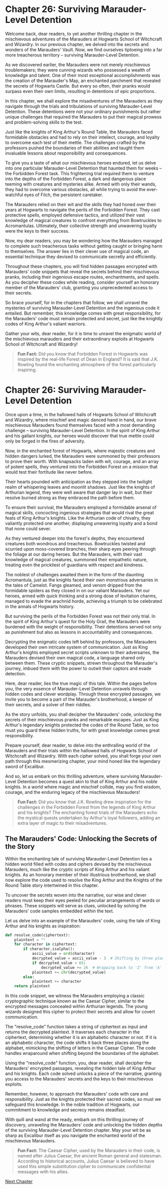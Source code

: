 # Chapter 26: Surviving Marauder-Level Detention

Welcome back, dear readers, to yet another thrilling chapter in the mischievous adventures of the Marauders at Hogwarts School of Witchcraft and Wizardry. In our previous chapter, we delved into the secrets and wonders of the Marauders' Vault. Now, we find ourselves tiptoeing into a far more treacherous territory – surviving Marauder-Level Detention.

As we discovered earlier, the Marauders were not merely mischievous troublemakers; they were cunning wizards who possessed a wealth of knowledge and talent. One of their most exceptional accomplishments was the creation of the Marauder's Map, an enchanted parchment that revealed the secrets of Hogwarts Castle. But every so often, their pranks would surpass even their own limits, resulting in detentions of epic proportions.

In this chapter, we shall explore the misadventures of the Marauders as they navigate through the trials and tribulations of surviving Marauder-Level Detention. These detentions were not your ordinary punishments but rather unique challenges that required the Marauders to put their magical prowess and problem-solving skills to the test.

Just like the knights of King Arthur's Round Table, the Marauders faced formidable obstacles and had to rely on their intellect, courage, and loyalty to overcome each test of their mettle. The challenges crafted by the professors pushed the boundaries of their abilities and taught them invaluable lessons about responsibility and consequences.

To give you a taste of what our mischievous heroes endured, let us delve into one particular Marauder-Level Detention that haunted them for weeks – the Forbidden Forest task. This frightening trial required them to venture into the depths of the Forbidden Forest, a dark and dangerous place teeming with creatures and mysteries alike. Armed with only their wands, they had to overcome various obstacles, all while trying to avoid the ever-watchful eyes of Filch, the persistent caretaker.

The Marauders relied on their wit and the skills they had honed over their years at Hogwarts to navigate the perils of the Forbidden Forest. They cast protective spells, employed defensive tactics, and utilized their vast knowledge of magical creatures to confront everything from Bowtruckles to Acromantulas. Ultimately, their collective strength and unwavering loyalty were the keys to their success.

Now, my dear readers, you may be wondering how the Marauders managed to complete such treacherous tasks without getting caught or bringing harm to themselves. The answer lies in their clever use of magical code, an essential technique they devised to communicate secretly and efficiently.

Throughout these chapters, you will find hidden passages encrypted with Marauders' code snippets that reveal the secrets behind their mischievous pranks, including their ingenious escape routes, enchantments, and spells. As you decipher these codes while reading, consider yourself an honorary member of the Marauders' club, granting you unprecedented access to their secrets.

So brace yourself, for in the chapters that follow, we shall unravel the mysteries of surviving Marauder-Level Detention and the ingenious code it entailed. But remember, this knowledge comes with great responsibility, for the Marauders' code must remain protected and secret, just like the knightly codes of King Arthur's valiant warriors.

Gather your wits, dear reader, for it is time to unravel the enigmatic world of the mischievous marauders and their extraordinary exploits at Hogwarts School of Witchcraft and Wizardry!

> **Fun Fact:** Did you know that Forbidden Forest in Hogwarts was inspired by the real-life Forest of Dean in England? It is said that J.K. Rowling found the enchanting atmosphere of the forest particularly inspiring.
# Chapter 26: Surviving Marauder-Level Detention

Once upon a time, in the hallowed halls of Hogwarts School of Witchcraft and Wizardry, where mischief and magic danced hand in hand, our brave mischievous Marauders found themselves faced with a most demanding challenge – surviving Marauder-Level Detention. In the spirit of King Arthur and his gallant knights, our heroes would discover that true mettle could only be forged in the fires of adversity.

Now, in the enchanted forest of Hogwarts, where majestic creatures and hidden dangers lurked, the Marauders were summoned by their professors to prove their worth. With knapsacks laden with wit, courage, and an array of potent spells, they ventured into the Forbidden Forest on a mission that would test their fortitude like never before.

Their hearts pounded with anticipation as they stepped into the twilight realm of whispering leaves and moonlit shadows. Just like the knights of Arthurian legend, they were well aware that danger lay in wait, but their resolve burned strong as they embraced the path before them.

To ensure their survival, the Marauders employed a formidable arsenal of magical skills, concocting ingenious strategies that would rival the great feats of King Arthur's knights. Like the Arthurian code of chivalry, they valiantly protected one another, displaying unwavering loyalty and a bond that none could sever.

As they ventured deeper into the forest's depths, they encountered creatures both wondrous and treacherous. Bowtruckles twisted and scurried upon moss-covered branches, their sharp eyes peering through the foliage at our daring heroes. But the Marauders, with their vast knowledge of magical creatures, summoned their empathetic nature, treating even the prickliest of guardians with respect and kindness.

The noblest of challenges awaited them in the form of the daunting Acromantula, just as the knights faced their own monstrous adversaries in the tales of Camelot. Fangs gleamed, and venom dripped from the formidable spiders as they closed in on our valiant Marauders. Yet our heroes, armed with quick thinking and a strong dose of levitation charms, managed to evade the arachnid horde, achieving a triumph to be celebrated in the annals of Hogwarts history.

But surviving the perils of the Forbidden Forest was not their only trial. In the spirit of King Arthur's quest for the Holy Grail, the Marauders were burdened with the weight of responsibility. Their detentions served not only as punishment but also as lessons in accountability and consequences.

Decrypting the enigmatic codes left behind by professors, the Marauders developed their own intricate system of communication. Just as King Arthur's knights employed secret scripts unknown to their adversaries, the Marauders devised their own magical code, a language shared only between them. These cryptic snippets, strewn throughout the Marauder's journey, imbued them with the power to outwit their captors and evade detection.

Here, dear reader, lies the true magic of this tale. Within the pages before you, the very essence of Marauder-Level Detention unravels through hidden codes and clever wordplay. Through these encrypted passages, we invite you to become a part of the Marauder's brotherhood, a keeper of their secrets, and a solver of their riddles.

As the story unfolds, you shall decipher the Marauders' code, unlocking the secrets of their mischievous pranks and remarkable escapes. Just as King Arthur's legendary knights protected the codes of the Round Table, so too must you guard these hidden truths, for with great knowledge comes great responsibility.

Prepare yourself, dear reader, to delve into the enthralling world of the Marauders and their trials within the hallowed halls of Hogwarts School of Witchcraft and Wizardry. With each cipher solved, you shall forge your own path through this mesmerizing chapter, your mind honed like the legendary sword of Excalibur.

And so, let us embark on this thrilling adventure, where surviving Marauder-Level Detention becomes a quest akin to that of King Arthur and his noble knights. In a world where magic and mischief collide, may you find wisdom, courage, and the enduring legacy of the mischievous Marauders!

> **Fun Fact:** Did you know that J.K. Rowling drew inspiration for the challenges in the Forbidden Forest from the legends of King Arthur and his knights? The enchanting forest trials of the Marauders echo the mystical quests undertaken by Arthur's loyal followers, adding an extra layer of magic to their misadventures.
## The Marauders' Code: Unlocking the Secrets of the Story

Within the enchanting tale of surviving Marauder-Level Detention lies a hidden world filled with codes and ciphers devised by the mischievous Marauders, much like the cryptic scripts of King Arthur and his valiant knights. As an honorary member of their illustrious brotherhood, we shall now explore the code used to resolve the King Arthur and the Knights of the Round Table story intertwined in this chapter.

To uncover the secrets woven into the narrative, our wise and clever readers must keep their eyes peeled for peculiar arrangements of words or phrases. These snippets will serve as clues, unlocked by solving the Marauders' code samples embedded within the text.

Let us delve into an example of the Marauders' code, using the tale of King Arthur and his knights as inspiration:

```python
def resolve_code(ciphertext):
    plaintext = ""
    for character in ciphertext:
        if character.isalpha():
            ascii_value = ord(character)
            decrypted_value = ascii_value - 3  # Shifting by three places (Caesar Cipher)
            if decrypted_value < 65:
                decrypted_value += 26  # Wrapping back to 'Z' from 'A'
            plaintext += chr(decrypted_value)
        else:
            plaintext += character
    return plaintext
```

In this code snippet, we witness the Marauders employing a classic cryptographic technique known as the Caesar Cipher, similar to the encrypted messages concealed within Arthurian legends. The young wizards designed this cipher to protect their secrets and allow for covert communication.

The "resolve_code" function takes a string of ciphertext as input and returns the decrypted plaintext. It traverses each character in the ciphertext, determining whether it is an alphabetic character or not. If it is an alphabetic character, the code shifts it back three places along the alphabet, mimicking the shifting of letters in the Caesar Cipher. The code handles wraparound when shifting beyond the boundaries of the alphabet.

Using the "resolve_code" function, you, dear reader, shall decipher the Marauders' encrypted passages, revealing the hidden tale of King Arthur and his knights. Each code solved unlocks a piece of the narrative, granting you access to the Marauders' secrets and the keys to their mischievous exploits.

Remember, however, to approach the Marauders' code with care and responsibility. Just as the knights protected their sacred codes, so must we safeguard this knowledge. In the noble tradition of Hogwarts, our commitment to knowledge and secrecy remains steadfast.

With quill and wand at the ready, embark on this thrilling journey of discovery, unraveling the Marauders' code and unlocking the hidden depths of the surviving Marauder-Level Detention chapter. May your wit be as sharp as Excalibur itself as you navigate the enchanted world of the mischievous Marauders.

> **Fun Fact:** The Caesar Cipher, used by the Marauders in their code, is named after Julius Caesar, the ancient Roman general and statesman. According to historical accounts, Julius Caesar is believed to have used this simple substitution cipher to communicate confidential messages with his allies.


[Next Chapter](27_Chapter27.md)